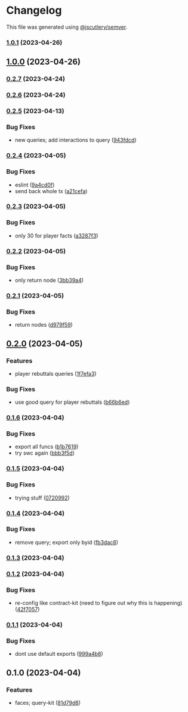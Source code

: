 # Changelog

This file was generated using [@jscutlery/semver](https://github.com/jscutlery/semver).

### [1.0.1](https://github.com/permafacts/facts-kit/compare/query-kit-1.0.0...query-kit-1.0.1) (2023-04-26)

## [1.0.0](https://github.com/permafacts/facts-kit/compare/query-kit-0.2.7...query-kit-1.0.0) (2023-04-26)

### [0.2.7](https://github.com/permafacts/facts-kit/compare/query-kit-0.2.6...query-kit-0.2.7) (2023-04-24)

### [0.2.6](https://github.com/permafacts/facts-kit/compare/query-kit-0.2.5...query-kit-0.2.6) (2023-04-24)

### [0.2.5](https://github.com/permafacts/facts-kit/compare/query-kit-0.2.4...query-kit-0.2.5) (2023-04-13)


### Bug Fixes

* new queries; add interactions to query ([943fdcd](https://github.com/permafacts/facts-kit/commit/943fdcd2e4cafc705897ccc91d7df45d1a299fdd))

### [0.2.4](https://github.com/permafacts/facts-kit/compare/query-kit-0.2.3...query-kit-0.2.4) (2023-04-05)


### Bug Fixes

* eslint ([9a4cd0f](https://github.com/permafacts/facts-kit/commit/9a4cd0f39ae7fc64dca54cff397b6d7b39bd1827))
* send back whole tx ([a21cefa](https://github.com/permafacts/facts-kit/commit/a21cefaa7c39b234eae75cf0db41a878d3218bd7))

### [0.2.3](https://github.com/permafacts/facts-kit/compare/query-kit-0.2.2...query-kit-0.2.3) (2023-04-05)


### Bug Fixes

* only 30 for player facts ([a3287f3](https://github.com/permafacts/facts-kit/commit/a3287f3854aaecfc72b536b64efef5968d9b14df))

### [0.2.2](https://github.com/permafacts/facts-kit/compare/query-kit-0.2.1...query-kit-0.2.2) (2023-04-05)


### Bug Fixes

* only return node ([3bb39a4](https://github.com/permafacts/facts-kit/commit/3bb39a4fec32f37dab12b799a3a65af50a2b4c1b))

### [0.2.1](https://github.com/permafacts/facts-kit/compare/query-kit-0.2.0...query-kit-0.2.1) (2023-04-05)


### Bug Fixes

* return nodes ([d979f59](https://github.com/permafacts/facts-kit/commit/d979f59fd9db33c0213e510190778f33a2032610))

## [0.2.0](https://github.com/permafacts/facts-kit/compare/query-kit-0.1.6...query-kit-0.2.0) (2023-04-05)


### Features

* player rebuttals queries ([1f7efa3](https://github.com/permafacts/facts-kit/commit/1f7efa3920bf38dc549e379da771ca8613b9daad))


### Bug Fixes

* use good query for player rebuttals ([b66b6ed](https://github.com/permafacts/facts-kit/commit/b66b6eda9c41b0d4fdc74ddb851356882b3a7dc6))

### [0.1.6](https://github.com/permafacts/facts-kit/compare/query-kit-0.1.5...query-kit-0.1.6) (2023-04-04)


### Bug Fixes

* export all funcs ([b1b7619](https://github.com/permafacts/facts-kit/commit/b1b76191f4e25510370d39de5818893dd896f621))
* try swc again ([bbb3f5d](https://github.com/permafacts/facts-kit/commit/bbb3f5d4d427d780ca0505b7cea27853c422a842))

### [0.1.5](https://github.com/permafacts/facts-kit/compare/query-kit-0.1.4...query-kit-0.1.5) (2023-04-04)


### Bug Fixes

* trying stuff ([0720992](https://github.com/permafacts/facts-kit/commit/0720992866c3be90ebc54c6a3000b38047de62eb))

### [0.1.4](https://github.com/permafacts/facts-kit/compare/query-kit-0.1.3...query-kit-0.1.4) (2023-04-04)


### Bug Fixes

* remove query; export only byid ([fb3dac8](https://github.com/permafacts/facts-kit/commit/fb3dac80a9410befa3c4a5de7148b098ccc0cbad))

### [0.1.3](https://github.com/permafacts/facts-kit/compare/query-kit-0.1.2...query-kit-0.1.3) (2023-04-04)

### [0.1.2](https://github.com/permafacts/facts-kit/compare/query-kit-0.1.1...query-kit-0.1.2) (2023-04-04)


### Bug Fixes

* re-config like contract-kit (need to figure out why this is happening) ([42f7057](https://github.com/permafacts/facts-kit/commit/42f7057466f662b61aee85cf6b32aaa49a85a2e0))

### [0.1.1](https://github.com/permafacts/facts-kit/compare/query-kit-0.1.0...query-kit-0.1.1) (2023-04-04)


### Bug Fixes

* dont use default exports ([999a4b8](https://github.com/permafacts/facts-kit/commit/999a4b82b662732e1ef069391aedff035f26409f))

## 0.1.0 (2023-04-04)


### Features

* faces; query-kit ([81d79d8](https://github.com/permafacts/facts-kit/commit/81d79d81765ef73df73d25fc388167db8f4044e1))
